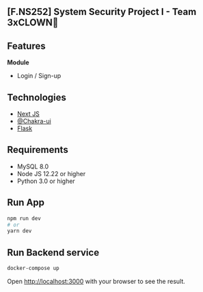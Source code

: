 ## [F.NS252] System Security Project I - Team 3xCLOWN🤡

## Features

**Module**
- Login / Sign-up

## Technologies
- [Next JS](https://nextjs.org) 
- [@Chakra-ui](https://chakra-ui.com/)
- [Flask](https://flask.palletsprojects.com/)

## Requirements

- MySQL 8.0
- Node JS 12.22 or higher
- Python 3.0 or higher

## Run App

```bash
npm run dev
# or
yarn dev
```

## Run Backend service

```bash
docker-compose up
```

Open [http://localhost:3000](http://localhost:3000) with your browser to see the result.
